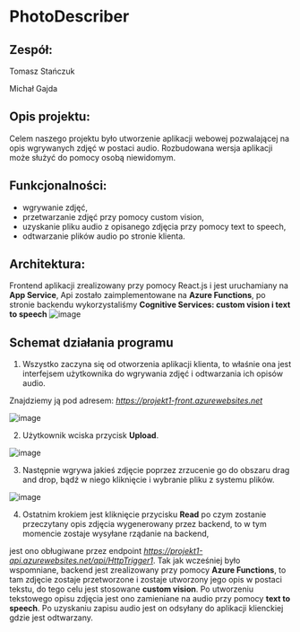 # PhotoDescriber

## Zespół:
Tomasz Stańczuk

Michał Gajda

## Opis projektu:
Celem naszego projektu było utworzenie aplikacji webowej pozwalającej na opis wgrywanych zdjęć w postaci audio.
Rozbudowana wersja aplikacji może służyć do pomocy osobą niewidomym.

## Funkcjonalności:
* wgrywanie zdjęć,
* przetwarzanie zdjęć przy pomocy custom vision,
* uzyskanie pliku audio z opisanego zdjęcia przy pomocy text to speech,
* odtwarzanie plików audio po stronie klienta.

## Architektura:
Frontend aplikacji zrealizowany przy pomocy React.js i jest uruchamiany na **App Service**, Api zostało zaimplementowane na **Azure Functions**, po stronie backendu wykorzystaliśmy **Cognitive Services: custom vision i text to speech**
![image](https://user-images.githubusercontent.com/58606334/142779079-e2d5772c-fccb-4844-a195-32bc777e1631.png)

## Schemat działania programu

1. Wszystko zaczyna się od otworzenia aplikacji klienta, to właśnie ona jest interfejsem użytkownika do wgrywania zdjęć i odtwarzania ich opisów audio.

Znajdziemy ją pod adresem: *https://projekt1-front.azurewebsites.net*

![image](https://user-images.githubusercontent.com/58606334/142779226-7a805b70-b5a6-423a-8ab4-bea499642652.png)

2. Użytkownik wciska przycisk **Upload**.

![image](https://user-images.githubusercontent.com/58606334/142779264-97a429ce-1339-4ba3-aa3e-61609fce4441.png)

3. Następnie wgrywa jakieś zdjęcie poprzez zrzucenie go do obszaru drag and drop, bądź w niego kliknięcie i wybranie pliku z systemu plików.

![image](https://user-images.githubusercontent.com/58606334/142779325-9f4771f4-dbe0-42e7-b5d5-0b6ab87024b7.png)

4. Ostatnim krokiem jest kliknięcie przycisku **Read** po czym zostanie przeczytany opis zdjęcia wygenerowany przez backend, to w tym momencie zostaje wysyłane rządanie na backend, 
 
jest ono obługiwane przez endpoint *https://projekt1-api.azurewebsites.net/api/HttpTrigger1*. Tak jak wcześniej było wspomniane, backend jest zrealizowany przy pomocy **Azure Functions**, to tam zdjęcie zostaje przetworzone i zostaje utworzony jego opis w postaci tekstu, do tego celu jest stosowane **custom vision**. Po utworzeniu tekstowego opisu zdjęcia jest ono zamieniane na audio przy pomocy **text to speech**. Po uzyskaniu zapisu audio jest on odsyłany do aplikacji klienckiej gdzie jest odtwarzany.

